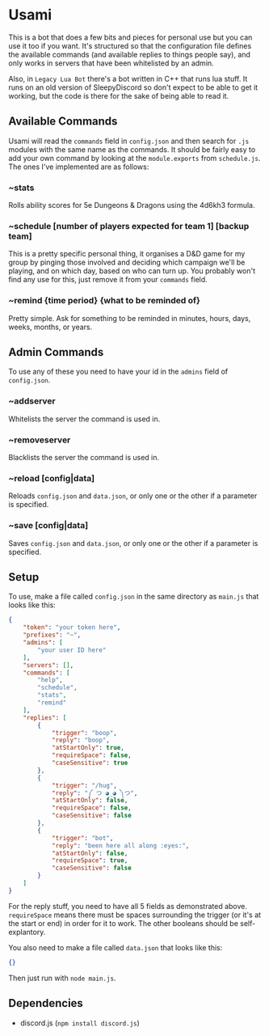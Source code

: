 # Usami
This is a bot that does a few bits and pieces for personal use but you can use it too if you want.
It's structured so that the configuration file defines the available commands (and available replies to things people say), and only works in servers that have been whitelisted by an admin.

Also, in `Legacy Lua Bot` there's a bot written in C++ that runs lua stuff. It runs on an old version of SleepyDiscord so don't expect to be able to get it working, but the code is there for the sake of being able to read it.

## Available Commands
Usami will read the `commands` field in `config.json` and then search for `.js` modules with the same name as the commands. It should be fairly easy to add your own command by looking at the `module.exports` from `schedule.js`.
The ones I've implemented are as follows:
### ~stats
Rolls ability scores for 5e Dungeons & Dragons using the 4d6kh3 formula.

### ~schedule [number of players expected for team 1] [backup team]
This is a pretty specific personal thing, it organises a D&D game for my group by pinging those involved and deciding which campaign we'll be playing, and on which day, based on who can turn up.
You probably won't find any use for this, just remove it from your `commands` field.

### ~remind {time period} {what to be reminded of}
Pretty simple. Ask for something to be reminded in minutes, hours, days, weeks, months, or years.

## Admin Commands
To use any of these you need to have your id in the `admins` field of `config.json`.
### ~addserver
Whitelists the server the command is used in.
### ~removeserver
Blacklists the server the command is used in.
### ~reload [config|data]
Reloads `config.json` and `data.json`, or only one or the other if a parameter is specified.
### ~save [config|data]
Saves `config.json` and `data.json`, or only one or the other if a parameter is specified.

## Setup
To use, make a file called `config.json` in the same directory as `main.js` that looks like this:
```json
{
    "token": "your token here",
    "prefixes": "~",
    "admins": [
        "your user ID here"
    ],
    "servers": [],
    "commands": [
        "help",
        "schedule",
        "stats",
        "remind"
    ],
    "replies": [
        {
            "trigger": "boop",
            "reply": "boop",
            "atStartOnly": true,
            "requireSpace": false,
            "caseSensitive": true
        },
        {
            "trigger": "/hug",
            "reply": "༼ つ ◕_◕ ༽つ",
            "atStartOnly": false,
            "requireSpace": false,
            "caseSensitive": false
        },
        {
            "trigger": "bot",
            "reply": "been here all along :eyes:",
            "atStartOnly": false,
            "requireSpace": true,
            "caseSensitive": false
        }
    ]
}
```

For the reply stuff, you need to have all 5 fields as demonstrated above. `requireSpace` means there must be spaces surrounding the trigger (or it's at the start or end) in order for it to work. The other booleans should be self-explantory.

You also need to make a file called `data.json` that looks like this:
```json
{}
```

Then just run with `node main.js`.

## Dependencies
- discord.js (`npm install discord.js`)